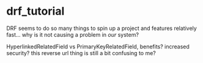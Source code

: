 # drf_tutorial

DRF seems to do so many things to spin up a project and features relatively fast... why is it not causing a problem in *our* system?

HyperlinkedRelatedField vs PrimaryKeyRelatedField, benefits? increased security? this reverse url thing is still a bit confusing to me?
